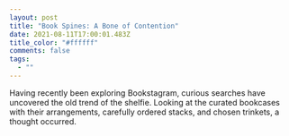 ```yaml
---
layout: post
title: "Book Spines: A Bone of Contention"
date: 2021-08-11T17:00:01.483Z
title_color: "#ffffff"
comments: false
tags:
  - ""
---
```

Having recently been exploring Bookstagram, curious searches have uncovered the old trend of the shelfie. Looking at the curated bookcases with their arrangements, carefully ordered stacks, and chosen trinkets, a thought occurred.